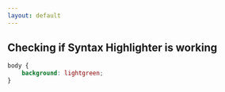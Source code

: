 ```yaml
---
layout: default
---
```


## Checking if Syntax Highlighter is working

```css
body {
	background: lightgreen;
}
```
